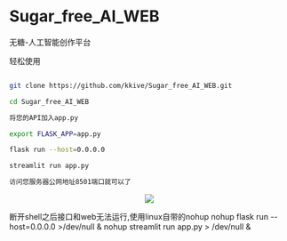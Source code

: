 # Sugar_free_AI_WEB
无糖-人工智能创作平台
<summary>轻松使用</summary>

```bash

git clone https://github.com/kkive/Sugar_free_AI_WEB.git

cd Sugar_free_AI_WEB

将您的API加入app.py

export FLASK_APP=app.py

flask run --host=0.0.0.0

streamlit run app.py

访问您服务器公网地址8501端口就可以了

```

<div align="center">
<img src="https://user-images.githubusercontent.com/51246778/209045072-01e4a2a1-3daf-477f-86a6-daa8998eb108.jpg"/>
</div>

断开shell之后接口和web无法运行,使用linux自带的nohup
nohup flask run --host=0.0.0.0 >/dev/null &
nohup streamlit run app.py > /dev/null &
